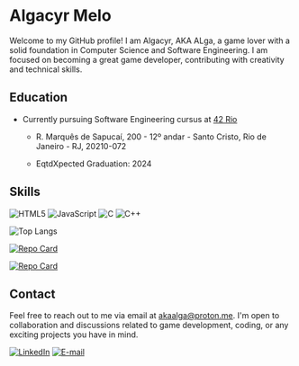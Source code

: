 # Algacyr Melo

Welcome to my GitHub profile! I am Algacyr, AKA ALga, a game lover with a solid
foundation in Computer Science and Software Engineering. I am focused on
becoming a great game developer, contributing with creativity and technical
skills.

## Education

- Currently pursuing Software Engineering cursus at [42 Rio](https://42.rio/)

  - R. Marquês de Sapucaí, 200 - 12º andar - Santo Cristo, Rio de Janeiro - RJ, 20210-072

  - EqtdXpected Graduation: 2024

## Skills

![HTML5](https://img.shields.io/badge/HTML5-E34F26?style=for-the-badge&logo=html5&logoColor=white)
![JavaScript](https://img.shields.io/badge/JavaScript-F7DF1E?style=for-the-badge&logo=javascript&logoColor=black)
![C](https://img.shields.io/badge/C-00599C?style=for-the-badge&logo=c&logoColor=white)
![C++](https://img.shields.io/badge/C%2B%2B-00599C?style=for-the-badge&logo=c%2B%2B&logoColor=white)

[Most Used Languages]: #

![Top Langs](https://github-readme-stats-git-masterrstaa-rickstaa.vercel.app/api/top-langs/?username=ALGACYR-MELO&layout=compact&bg_color=000&border_color=30A3DC&title_color=E94D5F&text_color=FFF)

[Repo Cards]: #

[![Repo Card](https://github-readme-stats.vercel.app/api/pin/?username=algacyr-melo&repo=tennis-game&bg_color=000&border_color=30A3DC&show_icons=true&icon_color=30A3DC&title_color=E94D5F&text_color=FFF)](https://github.com/algacyr-melo/tennis-game)

[![Repo Card](https://github-readme-stats.vercel.app/api/pin/?username=algacyr-melo&repo=brick-breaker&bg_color=000&border_color=30A3DC&show_icons=true&icon_color=30A3DC&title_color=E94D5F&text_color=FFF)](https://github.com/algacyr-melo/brick-breaker)

## Contact

Feel free to reach out to me via email at akaalga@proton.me. I'm open to
collaboration and discussions related to game development, coding, or any
exciting projects you have in mind.

[Contact Badges]: #

[![LinkedIn](https://img.shields.io/badge/LinkedIn-0077B5?style=for-the-badge&logo=linkedin&logoColor=white)](https://www.linkedin.com/in/algacyr-melo/)
[![E-mail](https://img.shields.io/badge/-Email-000?style=for-the-badge&logo=microsoft-outlook&logoColor=007BFF)](mailto:akaalga@proton.me)
